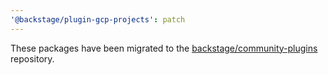 ```yaml
---
'@backstage/plugin-gcp-projects': patch
---
```


These packages have been migrated to the [backstage/community-plugins](https://github.com/backstage/community-plugins) repository.
